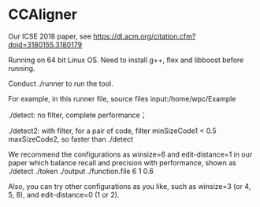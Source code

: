 # CCAligner
Our ICSE 2018 paper, see https://dl.acm.org/citation.cfm?doid=3180155.3180179


Running on 64 bit Linux OS.
Need to install g++, flex and libboost before running.

Conduct ./runner to run the tool.

For example, in this runner file, source files input:/home/wpc/Example

./detect: no filter, complete performance；

./detect2: with filter, for a pair of code, filter minSizeCode1 < 0.5 maxSizeCode2, so faster than ./detect

We recommend the configurations as winsize=6 and edit-distance=1 in our paper which balance recall and precision with performance, shown as ./detect ./token ./output ./function.file 6 1 0.6


Also, you can try other configurations as you like, such as winsize=3 (or 4, 5, 8), and edit-distance=0 (1 or 2).
